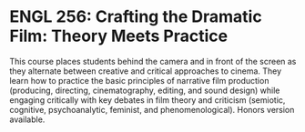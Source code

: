 # ENGL 256: Crafting the Dramatic Film: Theory Meets Practice

This course places students behind the camera and in front of the screen as they alternate between creative and critical approaches to cinema. They learn how to practice the basic principles of narrative film production (producing, directing, cinematography, editing, and sound design) while engaging critically with key debates in film theory and criticism (semiotic, cognitive, psychoanalytic, feminist, and phenomenological). Honors version available.